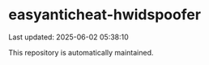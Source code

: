 # easyanticheat-hwidspoofer

Last updated: 2025-06-02 05:38:10

This repository is automatically maintained.

